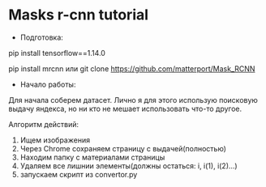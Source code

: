 # Masks r-cnn tutorial #
* Подготовка:

pip install tensorflow==1.14.0

pip install mrcnn или git clone https://github.com/matterport/Mask_RCNN

* Начало работы:

Для начала соберем датасет. Лично я для этого использую поисковую выдачу яндекса, но ни кто не мешает использовать что-то другое.

Алгоритм действий:
1) Ищем изображения
2) Через Chrome сохраняем страницу с выдачей(полностью)
3) Находим папку с материалами страницы
4) Удаляем все лишнии элементы(должны остаться: i, i(1), i(2)...)
5) запускаем скрипт из convertor.py
